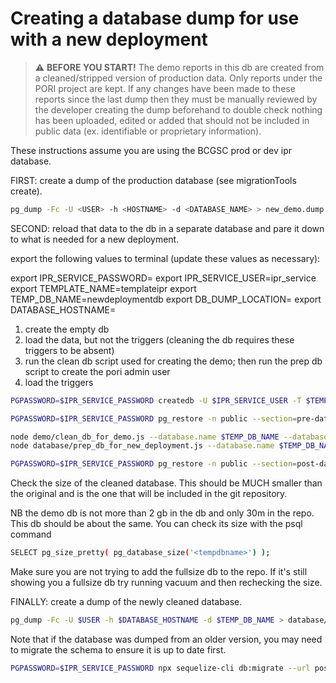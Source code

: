 # Creating a database dump for use with a new deployment

> :warning: **BEFORE YOU START!** The demo reports in this db are created from a cleaned/stripped version of production data. Only reports under the PORI project are kept. If any changes have been made to these reports since the last dump then they must be manually reviewed by the developer creating the dump beforehand to double check nothing has been uploaded, edited or added that should not be included in public data (ex. identifiable or proprietary information).

These instructions assume you are using the BCGSC prod or dev ipr database.

FIRST: create a dump of the production database (see migrationTools create).

```bash
pg_dump -Fc -U <USER> -h <HOSTNAME> -d <DATABASE_NAME> > new_demo.dump
```

SECOND: reload that data to the db in a separate database and pare it down to what is needed for a new deployment.

export the following values to terminal (update these values as necessary):

export IPR_SERVICE_PASSWORD=
export IPR_SERVICE_USER=ipr_service
export TEMPLATE_NAME=templateipr
export TEMP_DB_NAME=newdeploymentdb
export DB_DUMP_LOCATION=
export DATABASE_HOSTNAME=


1. create the empty db
2. load the data, but not the triggers (cleaning the db requires these triggers to be absent)
3. run the clean db script used for creating the demo; then run the prep db script to create the pori admin user
4. load the triggers


```bash
PGPASSWORD=$IPR_SERVICE_PASSWORD createdb -U $IPR_SERVICE_USER -T $TEMPLATE_NAME $TEMP_DB_NAME

PGPASSWORD=$IPR_SERVICE_PASSWORD pg_restore -n public --section=pre-data --section=data --no-acl --no-owner -Fc "$DB_DUMP_LOCATION" -d $TEMP_DB_NAME -U $IPR_SERVICE_USER -h $DATABASE_HOSTNAME

node demo/clean_db_for_demo.js --database.name $TEMP_DB_NAME --database.hostname $DATABASE_HOSTNAME --database.password $IPR_DATABASE_PASSWORD
node database/prep_db_for_new_deployment.js --database.name $TEMP_DB_NAME --database.hostname $DATABASE_HOSTNAME --database.password $IPR_DATABASE_PASSWORD

PGPASSWORD=$IPR_SERVICE_PASSWORD pg_restore -n public --section=post-data --no-acl --no-owner -Fc "$DB_DUMP_LOCATION" -d $TEMP_DB_NAME -U $IPR_SERVICE_USER -h $DATABASE_HOSTNAME
```

Check the size of the cleaned database. This should be MUCH smaller than the original and is the one that will be included in the git repository.

NB the demo db is not more than 2 gb in the db and only 30m in the repo. This db should be about the same. You can check its size with the psql command

```bash
SELECT pg_size_pretty( pg_database_size('<tempdbname>') );
```

Make sure you are not trying to add the fullsize db to the repo. If it's still showing you a fullsize db try running
vacuum and then rechecking the size.

FINALLY: create a dump of the newly cleaned database.

```bash
pg_dump -Fc -U $USER -h $DATABASE_HOSTNAME -d $TEMP_DB_NAME > database/db_for_new_deployment/ipr_new_deployment.postgres.dump
```

Note that if the database was dumped from an older version, you may need to migrate the schema to ensure it is up to date first.


```bash
PGPASSWORD=$IPR_SERVICE_PASSWORD npx sequelize-cli db:migrate --url postgres://${USER}@${HOST}:5432/${TEMP_DB_NAME}
```

